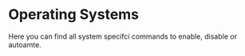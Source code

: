 # Operating Systems

Here you can find all system specifci commands to enable, disable or autoamte.
